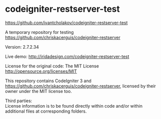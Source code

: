 # codeigniter-restserver-test

https://github.com/ivantcholakov/codeigniter-restserver-test

A temporary repository for testing https://github.com/chriskacerguis/codeigniter-restserver

Version: 2.7.2.34

Live demo: http://iridadesign.com/codeigniter-restserver-test

License for the original code: The MIT License http://opensource.org/licenses/MIT

This repository contains CodeIgniter 3 and https://github.com/chriskacerguis/codeigniter-restserver, licensed by their owner under the MIT license too.

Third parties:  
License information is to be found directly within code and/or within additional files at corresponding folders.
